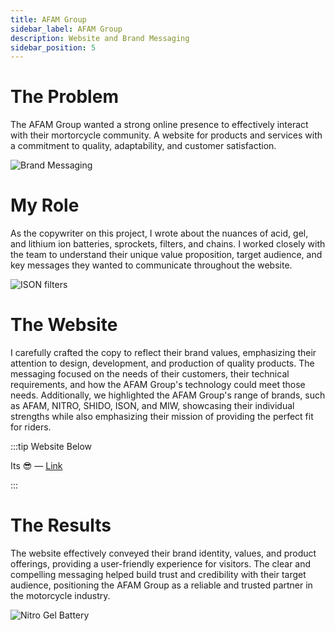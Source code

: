 ```yaml
---
title: AFAM Group 
sidebar_label: AFAM Group
description: Website and Brand Messaging 
sidebar_position: 5
---
```


# The Problem

The AFAM Group wanted a strong online presence to effectively interact with their mortorcycle community. A website for products and services with a commitment to quality, adaptability, and customer satisfaction.

![Brand Messaging](/img/afam3.png)

# My Role

As the copywriter on this project, I wrote about the nuances of acid, gel, and lithium ion batteries, sprockets, filters, and chains. I worked closely with the team to understand their unique value proposition, target audience, and key messages they wanted to communicate throughout the website.


![ISON filters](/img/afam1.png)

# The Website

I carefully crafted the copy to reflect their brand values, emphasizing their attention to design, development, and production of quality products. The messaging focused on the needs of their customers, their technical requirements, and how the AFAM Group's technology could meet those needs. Additionally, we highlighted the AFAM Group's range of brands, such as AFAM, NITRO, SHIDO, ISON, and MIW, showcasing their individual strengths while also emphasizing their mission of providing the perfect fit for riders.

:::tip Website Below

Its 😎 —
[Link](https://afam-group.com/)

:::

# The Results

The website effectively conveyed their brand identity, values, and product offerings, providing a user-friendly experience for visitors. The clear and compelling messaging helped build trust and credibility with their target audience, positioning the AFAM Group as a reliable and trusted partner in the motorcycle industry.

![Nitro Gel Battery](/img/afam2.png)